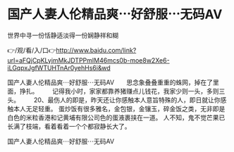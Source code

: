 # 国产人妻人伦精品爽⋯好舒服⋯无码AV
世界中寻一份恬静适淡得一份娴静祥和糊

👉/观/看/入/口👉http://www.baidu.com/link?url=aFQjCpKLyjmMkJDTPPmIM46mcs0b-moe8w2Xe6-iLGqpxJgfWTUHTnAr0yehHs6i&wd

国产人妻人伦精品爽⋯好舒服⋯无码AV　　思念象叠叠重重的蛛网，掉在了里面，挣扎。
　　记得我小时，家家都靠养猪赚点儿钱花，我家少则一头，多则三头。
　　20、最伤人的即是，昨天还让你感触本人意旨特殊的人，即日就让你感触本人无足轻重。
蛋炒饭有很多雅名，金包银，金镶玉，碎金饭之类，无非即是白色的米粒香港和记黄埔有限公司色的蛋液裹挟在一道。
	人不知，鬼不觉芒果已长满了枝端，看着看着一个个都寂静长大了。

国产人妻人伦精品爽⋯好舒服⋯无码AV

